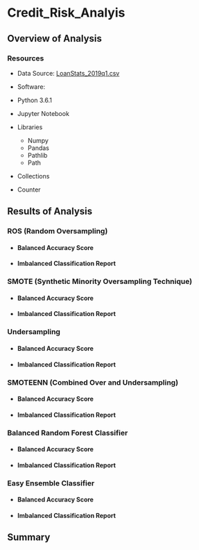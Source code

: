 # Credit_Risk_Analyis

## Overview of Analysis

### Resources
- Data Source: [LoanStats_2019q1.csv](https://github.com/stephenanayashilliard/Credit_Risk_Analyis/blob/main/Resources/LoanStats_2019Q1.csv)

- Software:
 - Python 3.6.1
 - Jupyter Notebook
- Libraries
  - Numpy
  - Pandas
  - Pathlib
   - Path
 - Collections
  - Counter  
 

## Results of Analysis

### ROS (Random Oversampling)
 
- #### Balanced Accuracy Score
- #### Imbalanced Classification Report
 
### SMOTE (Synthetic Minority Oversampling Technique)

- #### Balanced Accuracy Score
- #### Imbalanced Classification Report

### Undersampling

- #### Balanced Accuracy Score
- #### Imbalanced Classification Report

### SMOTEENN (Combined Over and Undersampling)

- #### Balanced Accuracy Score
- #### Imbalanced Classification Report

### Balanced Random Forest Classifier

- #### Balanced Accuracy Score
- #### Imbalanced Classification Report

### Easy Ensemble Classifier

- #### Balanced Accuracy Score
- #### Imbalanced Classification Report

## Summary
